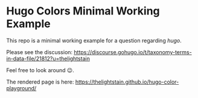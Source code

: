 # Hugo Colors Minimal Working Example

This repo is a minimal working example for a question regarding *hugo*.

Please see the discussion: https://discourse.gohugo.io/t/taxonomy-terms-in-data-file/21812?u=thelightstain

Feel free to look around :wink:.

The rendered page is here: https://thelightstain.github.io/hugo-color-playground/
